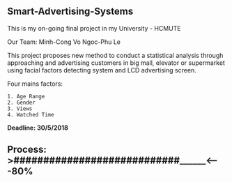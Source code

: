 Smart-Advertising-Systems
--
This is my on-going final project in my University - HCMUTE

Our Team:
	Minh-Cong Vo
	Ngoc-Phu Le

This project proposes new method to conduct a statistical analysis through approaching and advertising customers in big mall, elevator or supermarket using facial factors detecting system and LCD advertising screen. 

Four mains factors:

	1. Age Range
	2. Gender 
	3. Views
	4. Watched Time
	

**Deadline: 30/5/2018**

Process: >############################______<---80%
--

